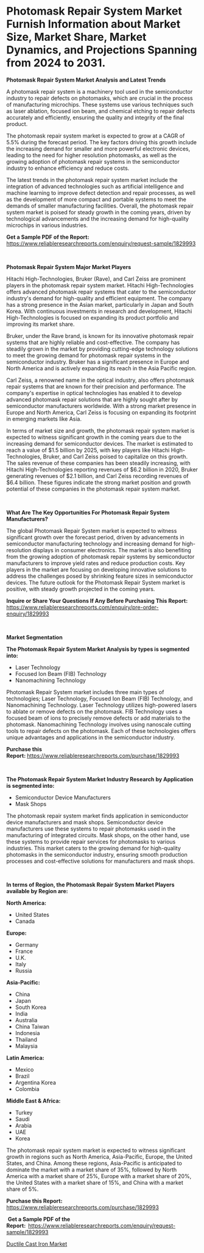 <p><h1>Photomask Repair System Market Furnish Information about Market Size, Market Share, Market Dynamics, and Projections Spanning from 2024 to 2031.</h1></p><p><strong>Photomask Repair System Market Analysis and Latest Trends</strong></p>
<p><p>A photomask repair system is a machinery tool used in the semiconductor industry to repair defects on photomasks, which are crucial in the process of manufacturing microchips. These systems use various techniques such as laser ablation, focused ion beam, and chemical etching to repair defects accurately and efficiently, ensuring the quality and integrity of the final product.</p><p>The photomask repair system market is expected to grow at a CAGR of 5.5% during the forecast period. The key factors driving this growth include the increasing demand for smaller and more powerful electronic devices, leading to the need for higher resolution photomasks, as well as the growing adoption of photomask repair systems in the semiconductor industry to enhance efficiency and reduce costs.</p><p>The latest trends in the photomask repair system market include the integration of advanced technologies such as artificial intelligence and machine learning to improve defect detection and repair processes, as well as the development of more compact and portable systems to meet the demands of smaller manufacturing facilities. Overall, the photomask repair system market is poised for steady growth in the coming years, driven by technological advancements and the increasing demand for high-quality microchips in various industries.</p></p>
<p><strong>Get a Sample PDF of the Report:&nbsp;</strong> <a href="https://www.reliableresearchreports.com/enquiry/request-sample/1829993">https://www.reliableresearchreports.com/enquiry/request-sample/1829993</a></p>
<p>&nbsp;</p>
<p><strong>Photomask Repair System Major Market Players</strong></p>
<p><p>Hitachi High-Technologies, Bruker (Rave), and Carl Zeiss are prominent players in the photomask repair system market. Hitachi High-Technologies offers advanced photomask repair systems that cater to the semiconductor industry's demand for high-quality and efficient equipment. The company has a strong presence in the Asian market, particularly in Japan and South Korea. With continuous investments in research and development, Hitachi High-Technologies is focused on expanding its product portfolio and improving its market share.</p><p>Bruker, under the Rave brand, is known for its innovative photomask repair systems that are highly reliable and cost-effective. The company has steadily grown in the market by providing cutting-edge technology solutions to meet the growing demand for photomask repair systems in the semiconductor industry. Bruker has a significant presence in Europe and North America and is actively expanding its reach in the Asia Pacific region.</p><p>Carl Zeiss, a renowned name in the optical industry, also offers photomask repair systems that are known for their precision and performance. The company's expertise in optical technologies has enabled it to develop advanced photomask repair solutions that are highly sought after by semiconductor manufacturers worldwide. With a strong market presence in Europe and North America, Carl Zeiss is focusing on expanding its footprint in emerging markets like Asia.</p><p>In terms of market size and growth, the photomask repair system market is expected to witness significant growth in the coming years due to the increasing demand for semiconductor devices. The market is estimated to reach a value of $1.5 billion by 2025, with key players like Hitachi High-Technologies, Bruker, and Carl Zeiss poised to capitalize on this growth. The sales revenue of these companies has been steadily increasing, with Hitachi High-Technologies reporting revenues of $6.2 billion in 2020, Bruker generating revenues of $2.1 billion, and Carl Zeiss recording revenues of $6.4 billion. These figures indicate the strong market position and growth potential of these companies in the photomask repair system market.</p></p>
<p>&nbsp;</p>
<p><strong>What Are The Key Opportunities For Photomask Repair System Manufacturers?</strong></p>
<p><p>The global Photomask Repair System market is expected to witness significant growth over the forecast period, driven by advancements in semiconductor manufacturing technology and increasing demand for high-resolution displays in consumer electronics. The market is also benefiting from the growing adoption of photomask repair systems by semiconductor manufacturers to improve yield rates and reduce production costs. Key players in the market are focusing on developing innovative solutions to address the challenges posed by shrinking feature sizes in semiconductor devices. The future outlook for the Photomask Repair System market is positive, with steady growth projected in the coming years.</p></p>
<p><strong>Inquire or Share Your Questions If Any Before Purchasing This Report:</strong> <a href="https://www.reliableresearchreports.com/enquiry/pre-order-enquiry/1829993">https://www.reliableresearchreports.com/enquiry/pre-order-enquiry/1829993</a></p>
<p>&nbsp;</p>
<p><strong>Market Segmentation</strong></p>
<p><strong>The Photomask Repair System Market Analysis by types is segmented into:</strong></p>
<p><ul><li>Laser Technology</li><li>Focused Ion Beam (FIB) Technology</li><li>Nanomachining Technology</li></ul></p>
<p><p>Photomask Repair System market includes three main types of technologies; Laser Technology, Focused Ion Beam (FIB) Technology, and Nanomachining Technology. Laser Technology utilizes high-powered lasers to ablate or remove defects on the photomask. FIB Technology uses a focused beam of ions to precisely remove defects or add materials to the photomask. Nanomachining Technology involves using nanoscale cutting tools to repair defects on the photomask. Each of these technologies offers unique advantages and applications in the semiconductor industry.</p></p>
<p><strong>Purchase this Report:&nbsp;</strong><a href="https://www.reliableresearchreports.com/purchase/1829993">https://www.reliableresearchreports.com/purchase/1829993</a></p>
<p>&nbsp;</p>
<p><strong>The Photomask Repair System Market Industry Research by Application is segmented into:</strong></p>
<p><ul><li>Semiconductor Device Manufacturers</li><li>Mask Shops</li></ul></p>
<p><p>The photomask repair system market finds application in semiconductor device manufacturers and mask shops. Semiconductor device manufacturers use these systems to repair photomasks used in the manufacturing of integrated circuits. Mask shops, on the other hand, use these systems to provide repair services for photomasks to various industries. This market caters to the growing demand for high-quality photomasks in the semiconductor industry, ensuring smooth production processes and cost-effective solutions for manufacturers and mask shops.</p></p>
<p>&nbsp;</p>
<p><strong>In terms of Region, the Photomask Repair System Market Players available by Region are:</strong></p>
<p>
    <p> <strong> North America: </strong>
        <ul>
            <li>United States</li>
            <li>Canada</li>
        </ul>
        </p> 
    <p> <strong> Europe: </strong>
        <ul>
            <li>Germany</li>
            <li>France</li>
            <li>U.K.</li>
            <li>Italy</li>
            <li>Russia</li>
        </ul>
        </p> 
    <p> <strong> Asia-Pacific: </strong>
        <ul>
            <li>China</li>
            <li>Japan</li>
            <li>South Korea</li>
            <li>India</li>
            <li>Australia</li>
            <li>China Taiwan</li>
            <li>Indonesia</li>
            <li>Thailand</li>
            <li>Malaysia</li>
        </ul>
        </p> 
    <p> <strong> Latin America: </strong>
        <ul>
            <li>Mexico</li>
            <li>Brazil</li>
            <li>Argentina Korea</li>
            <li>Colombia</li>
        </ul>
        </p> 
    <p> <strong> Middle East & Africa: </strong>
        <ul>
            <li>Turkey</li>
            <li>Saudi</li>
            <li>Arabia</li>
            <li>UAE</li>
            <li>Korea</li>
        </ul>
    </p>
    </p>
<p><p>The photomask repair system market is expected to witness significant growth in regions such as North America, Asia-Pacific, Europe, the United States, and China. Among these regions, Asia-Pacific is anticipated to dominate the market with a market share of 35%, followed by North America with a market share of 25%, Europe with a market share of 20%, the United States with a market share of 15%, and China with a market share of 5%.</p></p>
<p><strong>Purchase this Report: </strong><a href="https://www.reliableresearchreports.com/purchase/1829993">https://www.reliableresearchreports.com/purchase/1829993</a></p>
<p>&nbsp;<strong>Get a Sample PDF of the Report:&nbsp;&nbsp;</strong><a href="https://www.reliableresearchreports.com/enquiry/request-sample/1829993">https://www.reliableresearchreports.com/enquiry/request-sample/1829993</a></p>
<p><strong></strong></p>
<p><p><a href="https://frill-swim-3cd.notion.site/Ductile-Cast-Iron-Market-Size-and-Growth-Market-Segmentation-Regional-and-Country-Breakdowns-and--67c76e4fe7e34dea88b1988c39d337d6">Ductile Cast Iron Market</a></p></p>